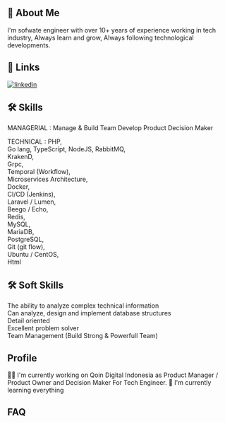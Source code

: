 
## 🚀 About Me
I'm sofwate engineer with over 10+ years of experience working in tech industry, 
Always learn and grow, Always following technological developments. 


## 🔗 Links
[![linkedin](https://img.shields.io/badge/linkedin-0A66C2?style=for-the-badge&logo=linkedin&logoColor=white)](https://www.linkedin.com/in/ariegeorgee/)

## 🛠 Skills
MANAGERIAL : 
Manage & Build Team
Develop Product
Decision Maker

TECHNICAL : 
PHP,    
Go lang,
TypeScript,
NodeJS,
RabbitMQ,   
KrakenD,    
Grpc,   
Temporal (Workflow),    
Microservices Architecture,     
Docker,     
CI/CD (Jenkins),    
Laravel / Lumen,    
Beego / Echo,   
Redis,  
MySQL,  
MariaDB,    
PostgreSQL,  
Git (git flow),  
Ubuntu / CentOS,    
Html

## 🛠 Soft Skills
The ability to analyze complex technical information    
Can analyze, design and implement database structures   
Detail oriented     
Excellent problem solver    
Team Management (Build Strong & Powerfull Team) 



## Profile
👩‍💻 I'm currently working on Qoin Digital Indonesia as Product Manager / Product Owner and Decision Maker For Tech Engineer.
🧠 I'm currently learning everything

## FAQ

#### 



